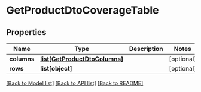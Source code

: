 # GetProductDtoCoverageTable

## Properties
Name | Type | Description | Notes
------------ | ------------- | ------------- | -------------
**columns** | [**list[GetProductDtoColumns]**](GetProductDtoColumns.md) |  | [optional] 
**rows** | **list[object]** |  | [optional] 

[[Back to Model list]](../README.md#documentation-for-models) [[Back to API list]](../README.md#documentation-for-api-endpoints) [[Back to README]](../README.md)


